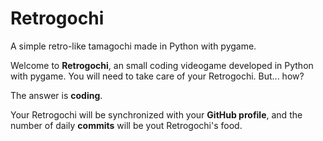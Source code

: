 # Retrogochi
A simple retro-like tamagochi made in Python with pygame.

Welcome to **Retrogochi**, an small coding videogame developed in Python with pygame. You will need to take care of your Retrogochi. But... how?

The answer is **coding**.

Your Retrogochi will be synchronized with your **GitHub profile**, and the number of daily **commits** will be yout Retrogochi's food.
